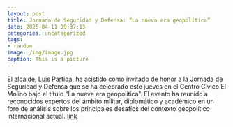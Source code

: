 ```yaml
---
layout: post
title: Jornada de Seguridad y Defensa: “La nueva era geopolítica”
date: 2025-04-11 09:37:13
categories: uncategorized
tags:
- random
image: /img/image.jpg
caption: This is a picture
---
```

El alcalde, Luis Partida, ha asistido como invitado de honor a la Jornada de Seguridad y Defensa que se ha celebrado este jueves en el Centro Cívico El Molino bajo el título “La nueva era geopolítica”. El evento ha reunido a reconocidos expertos del ámbito militar, diplomático y académico en un foro de análisis sobre los principales desafíos del contexto geopolítico internacional actual.  [link](https://www.ayto-villacanada.es/noticias/jornada-de-seguridad-y-defensa-la-nueva-era-geopolitica__trashed/)
